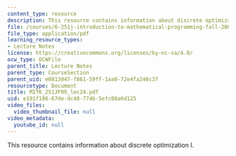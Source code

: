 ```yaml
---
content_type: resource
description: This resource contains information about discrete optimization I.
file: /courses/6-251j-introduction-to-mathematical-programming-fall-2009/e191f18667dedc48774b5efc08a6d125_MIT6_251JF09_lec24.pdf
file_type: application/pdf
learning_resource_types:
- Lecture Notes
license: https://creativecommons.org/licenses/by-nc-sa/4.0/
ocw_type: OCWFile
parent_title: Lecture Notes
parent_type: CourseSection
parent_uid: e0813047-f861-59ff-1aa0-72e4fa246c37
resourcetype: Document
title: MIT6_251JF09_lec24.pdf
uid: e191f186-67de-dc48-774b-5efc08a6d125
video_files:
  video_thumbnail_file: null
video_metadata:
  youtube_id: null
---
```

This resource contains information about discrete optimization I.